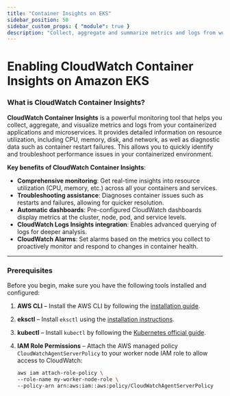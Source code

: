 ```yaml
---
title: "Container Insights on EKS"
sidebar_position: 50
sidebar_custom_props: { "module": true }
description: "Collect, aggregate and summarize metrics and logs from workloads on Amazon Elastic Kubernetes Service with Container Insights."
---
```

# Enabling CloudWatch Container Insights on Amazon EKS

### What is CloudWatch Container Insights?

**CloudWatch Container Insights** is a powerful monitoring tool that helps you collect, aggregate, and visualize metrics and logs from your containerized applications and microservices. It provides detailed information on resource utilization, including CPU, memory, disk, and network, as well as diagnostic data such as container restart failures. This allows you to quickly identify and troubleshoot performance issues in your containerized environment.

**Key benefits of CloudWatch Container Insights**:
- **Comprehensive monitoring**: Get real-time insights into resource utilization (CPU, memory, etc.) across all your containers and services.
- **Troubleshooting assistance**: Diagnoses container issues such as restarts and failures, allowing for quicker resolution.
- **Automatic dashboards**: Pre-configured CloudWatch dashboards display metrics at the cluster, node, pod, and service levels.
- **CloudWatch Logs Insights integration**: Enables advanced querying of logs for deeper analysis.
- **CloudWatch Alarms**: Set alarms based on the metrics you collect to proactively monitor and respond to changes in container health.

---

### Prerequisites

Before you begin, make sure you have the following tools installed and configured:

1. **AWS CLI** – Install the AWS CLI by following the [installation guide](https://docs.aws.amazon.com/cli/latest/userguide/install-cliv2.html).
2. **eksctl** – Install `eksctl` using the [installation instructions](https://eksctl.io/introduction/#installation).
3. **kubectl** – Install `kubectl` by following the [Kubernetes official guide](https://kubernetes.io/docs/tasks/tools/install-kubectl/).
4. **IAM Role Permissions** – Attach the AWS managed policy `CloudWatchAgentServerPolicy` to your worker node IAM role to allow access to CloudWatch:

   ```bash
   aws iam attach-role-policy \
   --role-name my-worker-node-role \
   --policy-arn arn:aws:iam::aws:policy/CloudWatchAgentServerPolicy
